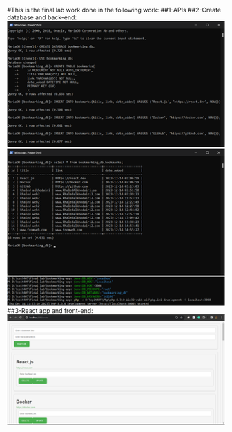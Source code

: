 #This is the final lab work done in the following work:
##1-APIs
##2-Create database and back-end:
![create database](image.png)
![data from table](image-1.png)
![Alt text](image-2.png)
##3-React app and front-end:
![Alt text](image-3.png)